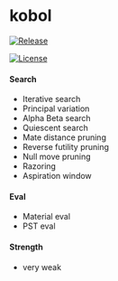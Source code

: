 # kobol

[![Release][release-badge]][release-link]
  
[![License][license-badge]][license-link]

#### Search
- Iterative search
- Principal variation
- Alpha Beta search
- Quiescent search
- Mate distance pruning
- Reverse futility pruning
- Null move pruning
- Razoring
- Aspiration window

#### Eval
- Material eval
- PST eval

#### Strength
- very weak
  
[release-badge]:https://img.shields.io/github/v/release/maxivolkov/kobol?&label=official%20release
[release-link]:https://github.com/maxivolkov/kobol/releases/latest
[license-badge]:https://img.shields.io/github/license/maxivolkov/kobol?&label=license&color=blue
[license-link]:https://github.com/maxivolkov/kobol/blob/main/LICENSE
